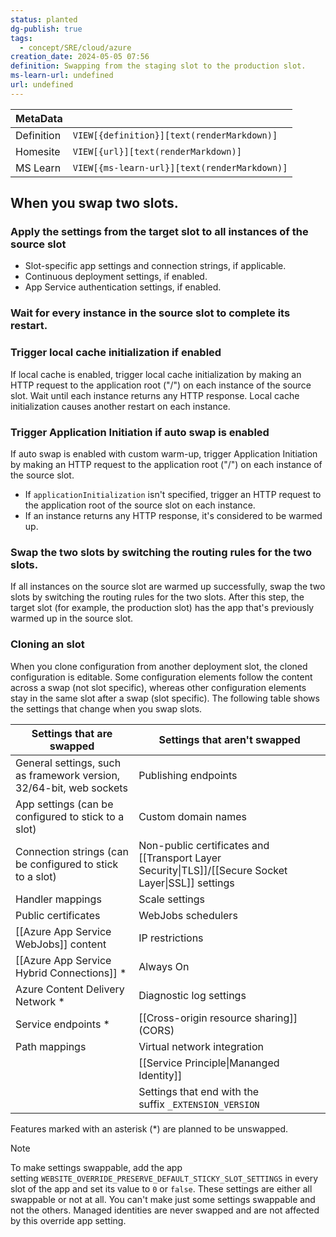 ```yaml
---
status: planted
dg-publish: true
tags:
  - concept/SRE/cloud/azure
creation_date: 2024-05-05 07:56
definition: Swapping from the staging slot to the production slot.
ms-learn-url: undefined
url: undefined
---
```


| MetaData   |                                              |
| ---------- | -------------------------------------------- |
| Definition | `VIEW[{definition}][text(renderMarkdown)]`   |
| Homesite   | `VIEW[{url}][text(renderMarkdown)]`          |
| MS Learn   | `VIEW[{ms-learn-url}][text(renderMarkdown)]` |
## When you swap two slots.

### Apply the settings from the target slot  to all instances of the source slot

- Slot-specific app settings and connection strings, if applicable.
- Continuous deployment settings, if enabled.
- App Service authentication settings, if enabled.

### Wait for every instance in the source slot to complete its restart.

### Trigger local cache initialization if enabled

If local cache is enabled, trigger local cache initialization by making an HTTP request to the application root ("/") on each instance of the source slot. Wait until each instance returns any HTTP response. Local cache initialization causes another restart on each instance.
### Trigger Application Initiation if auto swap is enabled

If auto swap is enabled with custom warm-up, trigger Application Initiation by making an HTTP request to the application root ("/") on each instance of the source slot.
   - If `applicationInitialization` isn't specified, trigger an HTTP request to the application root of the source slot on each instance.        
   - If an instance returns any HTTP response, it's considered to be warmed up.

### Swap the two slots by switching the routing rules for the two slots.

If all instances on the source slot are warmed up successfully, swap the two slots by switching the routing rules for the two slots. After this step, the target slot (for example, the production slot) has the app that's previously warmed up in the source slot.



### Cloning an slot

When you clone configuration from another deployment slot, the cloned configuration is editable. Some configuration elements follow the content across a swap (not slot specific), whereas other configuration elements stay in the same slot after a swap (slot specific). The following table shows the settings that change when you swap slots.

| Settings that are swapped                                           | Settings that aren't swapped                                                                        |
| ------------------------------------------------------------------- | --------------------------------------------------------------------------------------------------- |
| General settings, such as framework version, 32/64-bit, web sockets | Publishing endpoints                                                                                |
| App settings (can be configured to stick to a slot)                 | Custom domain names                                                                                 |
| Connection strings (can be configured to stick to a slot)           | Non-public certificates and [[Transport Layer Security\|TLS]]/[[Secure Socket Layer\|SSL]] settings |
| Handler mappings                                                    | Scale settings                                                                                      |
| Public certificates                                                 | WebJobs schedulers                                                                                  |
| [[Azure App Service WebJobs]] content                                           | IP restrictions                                                                                     |
| [[Azure App Service Hybrid Connections]] *                          | Always On                                                                                           |
| Azure Content Delivery Network *                                    | Diagnostic log settings                                                                             |
| Service endpoints *                                                 | [[Cross-origin resource sharing]] (CORS)                                                            |
| Path mappings                                                       | Virtual network integration                                                                         |
|                                                                     | [[Service Principle\|Mananged Identity]]                                                            |
|                                                                     | Settings that end with the suffix `_EXTENSION_VERSION`                                              |
Features marked with an asterisk (*) are planned to be unswapped.

> [!NOTE]
> To make settings swappable, add the app setting `WEBSITE_OVERRIDE_PRESERVE_DEFAULT_STICKY_SLOT_SETTINGS` in every slot of the app and set its value to `0` or `false`. These settings are either all swappable or not at all. You can't make just some settings swappable and not the others. Managed identities are never swapped and are not affected by this override app setting.